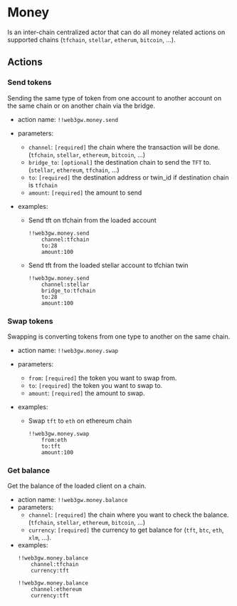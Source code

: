 # Money
Is an inter-chain centralized actor that can do all money related actions on supported chains (`tfchain`, `stellar`, `etherum`, `bitcoin`, ...).

## Actions

### Send tokens
Sending the same type of token from one account to another account on the same chain or on another chain via the bridge.
- action name: `!!web3gw.money.send`
- parameters:
    - `channel`: `[required]` the chain where the transaction will be done. (`tfchain`, `stellar`, `ethereum`, `bitcoin`, ...)
    - `bridge_to`: `[optional]` the destination chain to send the `TFT` to. (`stellar`, `ethereum`, `tfchain`, ...)
    - `to`: `[required]` the destination address or twin_id if destination chain is `tfchain`
    - `amount`: `[required]` the amount to send

- examples:
    - Send tft on tfchain from the loaded account
        ```
        !!web3gw.money.send
            channel:tfchain
            to:28
            amount:100
        ```
    - Send tft from the loaded stellar account to tfchian twin
        ```
        !!web3gw.money.send
            channel:stellar
            bridge_to:tfchain
            to:28
            amount:100
        ```

### Swap tokens
Swapping is converting tokens from one type to another on the same chain.
- action name: `!!web3gw.money.swap`
- parameters: 
    - `from`: `[required]` the token you want to swap from.
    - `to`: `[required]` the token you want to swap to.
    - `amount`: `[required]` the amount to swap.

- examples:
    - Swap `tft` to `eth` on ethereum chain
        ```
        !!web3gw.money.swap
            from:eth
            to:tft
            amount:100
        ```

### Get balance
Get the balance of the loaded client on a chain.
- action name: `!!web3gw.money.balance`
- parameters:
    - `channel`: `[required]` the chain where you want to check the balance. (`tfchain`, `stellar`, `ethereum`, `bitcoin`, ...)
    - `currency`: `[required]` the currency to get balance for (`tft`, `btc`, `eth`, `xlm`, ...).
- examples:
    ```
    !!web3gw.money.balance
        channel:tfchain
        currency:tft
    ```
    ```
    !!web3gw.money.balance
        channel:ethereum
        currency:tft
    ```